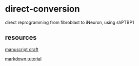 # direct-conversion
direct reprogramming from fibroblast to iNeuron, using shPTBP1

## resources 

[manuscript draft](https://docs.google.com/document/d/1l4pwT3x1fijsgsGIXOH8NUQPtDORrtGNQYo2YgqYKiE/edit?usp=sharing) 

[markdown tutorial](https://www.markdowntutorial.com/) 





